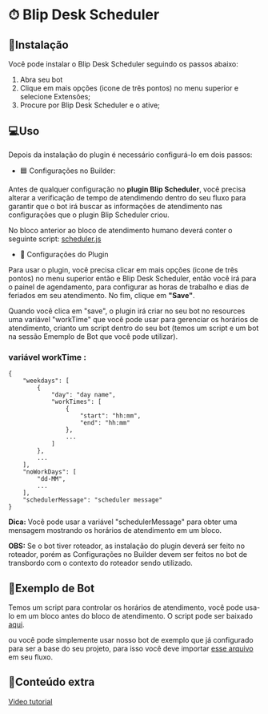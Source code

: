 # ⏱ Blip Desk Scheduler

## 🔌Instalação
Você pode instalar o Blip Desk Scheduler seguindo os passos abaixo:
1. Abra seu bot
3. Clique em mais opções (icone de três pontos) no menu superior e selecione Extensões;
4. Procure por Blip Desk Scheduler e o ative;

## 💻Uso
Depois da instalação do plugin é necessário configurá-lo em dois passos:
- 🟦 Configurações no Builder:

Antes de qualquer configuração no **plugin Blip Scheduler**, você precisa alterar a verificação de tempo de atendimendo dentro do seu fluxo para garantir que o bot  irá buscar as informações de atendimento nas configurações que o plugin Blip Scheduler criou.

No bloco anterior ao bloco de atendimento humano deverá conter o seguinte script:
[scheduler.js](https://github.com/dylanoli/blip-desk-scheduler/blob/master/public/scheduler.js)

- 📅 Configurações do Plugin

Para usar o plugin, você precisa clicar em mais opções (icone de três pontos) no menu superior então e Blip Desk Scheduler, então você irá para o painel de agendamento, 
para configurar as horas de trabalho e dias de feriados em seu atendimento. No fim, clique em **"Save"**. 

Quando você clica em "save", o plugin irá criar no seu bot no resources uma variável "workTime" que você pode usar para gerenciar os horários de atendimento, crianto um script dentro do seu bot (temos um script e um bot na sessão Ememplo de Bot que você pode utilizar). 

### variável workTime :
```
{
    "weekdays": [
        {
            "day": "day name",
            "workTimes": [
                {
                    "start": "hh:mm",
                    "end": "hh:mm"
                },
                ...
            ]
        },
        ...
    ],
    "noWorkDays": [
        "dd-MM",
        ...
    ],
    "schedulerMessage": "scheduler message"
}
```
**Dica:** Você pode usar a variável "schedulerMessage" para obter uma mensagem mostrando os horários de atendimento em um bloco.

**OBS:** Se o bot tiver roteador, as instalação do plugin deverá ser feito no roteador, porém as Configurações no Builder devem ser feitos no bot de transbordo com o contexto do roteador sendo utilizado.

## 🤖Exemplo de Bot
Temos um script para controlar os horários de atendimento, você pode usa-lo em um bloco antes do bloco de atendimento. O script pode ser baixado [aqui](https://github.com/dylanoli/blip-desk-scheduler/blob/master/public/scheduler.js).

 ou você pode simplemente usar nosso bot de exemplo que já configurado para ser a base do seu projeto, para isso você deve importar [esse arquivo](https://drive.google.com/file/d/1iRXAV0LjKnWnwq0BipmFRuu4iikrZ96P/view?usp=sharing) em seu fluxo.

## 🎥Conteúdo extra
[Video tutorial](https://www.linkedin.com/posts/dylan-oliveira-7a9113161_v%C3%ADdeo-de-apresenta%C3%A7%C3%A3oao-blip-desk-scheduler-activity-6895072700218650624-jfCH)
